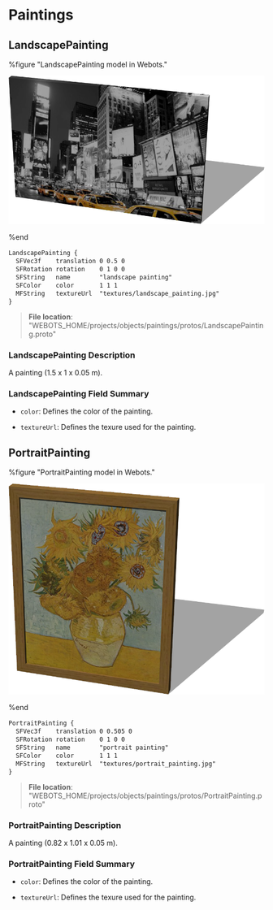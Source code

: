 # Paintings

## LandscapePainting

%figure "LandscapePainting model in Webots."

![LandscapePainting](images/objects/paintings/LandscapePainting/model.png)

%end

```
LandscapePainting {
  SFVec3f    translation 0 0.5 0
  SFRotation rotation    0 1 0 0
  SFString   name        "landscape painting"
  SFColor    color       1 1 1                              
  MFString   textureUrl  "textures/landscape_painting.jpg"  
}
```

> **File location**: "WEBOTS\_HOME/projects/objects/paintings/protos/LandscapePainting.proto"

### LandscapePainting Description

A painting (1.5 x 1 x 0.05 m).

### LandscapePainting Field Summary

- `color`: Defines the color of the painting.

- `textureUrl`: Defines the texure used for the painting.

## PortraitPainting

%figure "PortraitPainting model in Webots."

![PortraitPainting](images/objects/paintings/PortraitPainting/model.png)

%end

```
PortraitPainting {
  SFVec3f    translation 0 0.505 0
  SFRotation rotation    0 1 0 0
  SFString   name        "portrait painting"
  SFColor    color       1 1 1                             
  MFString   textureUrl  "textures/portrait_painting.jpg"  
}
```

> **File location**: "WEBOTS\_HOME/projects/objects/paintings/protos/PortraitPainting.proto"

### PortraitPainting Description

A painting (0.82 x 1.01 x 0.05 m).

### PortraitPainting Field Summary

- `color`: Defines the color of the painting.

- `textureUrl`: Defines the texure used for the painting.

